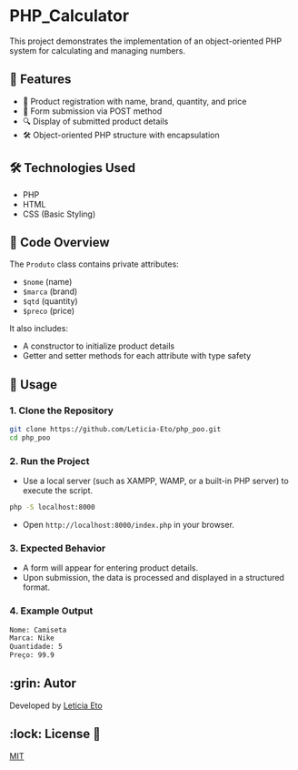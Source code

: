 # PHP_Calculator

This project demonstrates the implementation of an object-oriented PHP system for calculating and managing numbers.

## 🚀 Features

- 📝 Product registration with name, brand, quantity, and price
- 📩 Form submission via POST method
- 🔍 Display of submitted product details
- 🛠 Object-oriented PHP structure with encapsulation

## 🛠️ Technologies Used

- PHP
- HTML
- CSS (Basic Styling)

## 📜 Code Overview

The `Produto` class contains private attributes:
- `$nome` (name)
- `$marca` (brand)
- `$qtd` (quantity)
- `$preco` (price)

It also includes:
- A constructor to initialize product details
- Getter and setter methods for each attribute with type safety

## 📌 Usage

### 1. Clone the Repository
```bash
git clone https://github.com/Leticia-Eto/php_poo.git
cd php_poo
```

### 2. Run the Project
- Use a local server (such as XAMPP, WAMP, or a built-in PHP server) to execute the script.
```bash
php -S localhost:8000
```
- Open `http://localhost:8000/index.php` in your browser.

### 3. Expected Behavior
- A form will appear for entering product details.
- Upon submission, the data is processed and displayed in a structured format.

### 4. Example Output
```bash
Nome: Camiseta
Marca: Nike
Quantidade: 5
Preço: 99.9
```

<h2 id=author>:grin: Autor</h2>

Developed by <a href="www.linkedin.com/in/leticia-eto-filo-candido-a05068304" target="_blank">Leticia Eto</a>

<h2 id=licence>:lock: License 📄</h2>
<a href="https://github.com/Leticia-Eto/PHP_Calculator/blob/main/LICENSE" target="_blank">MIT</a>
